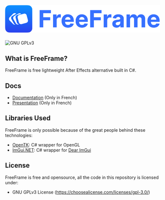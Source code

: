 # ![FreeFrame](/assets/branding/logo.svg)

![GNU GPLv3](https://img.shields.io/badge/license-GNU%20GPLv3-green)

## What is FreeFrame?

FreeFrame is free lightweight After Effects alternative built in C#.

## Docs

- [Documentation](/assets/documentation-fr.pdf) (Only in French)
- [Presentation](/assets/presentation-fr.pdf) (Only in French)

<!--
## Getting Started

You just have to download the compiled program under the section Releases of this repository.
-->

## Libraries Used

FreeFrame is only possible because of the great people behind these technologies:

- [OpenTK](https://github.com/opentk/opentk): C# wrapper for OpenGL
- [ImGui.NET](https://github.com/mellinoe/ImGui.NET): C# wrapper for [Dear ImGui](https://github.com/ocornut/imgui)

## License

FreeFrame is free and opensource, all the code in this repository is licensed under:

- GNU GPLv3 License (https://choosealicense.com/licenses/gpl-3.0/)

